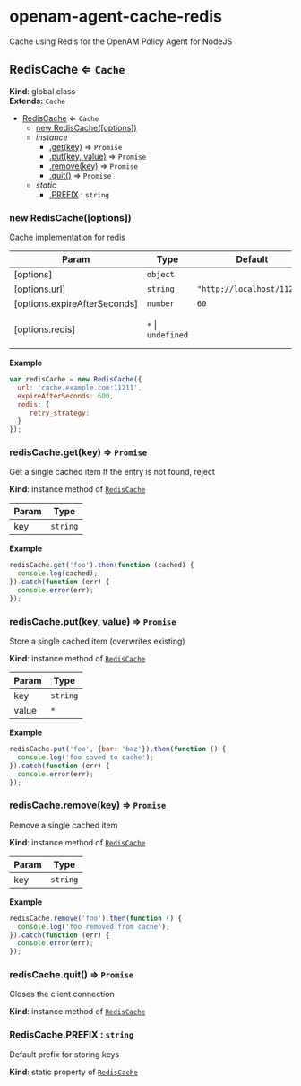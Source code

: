# openam-agent-cache-redis
Cache using Redis for the OpenAM Policy Agent for NodeJS

<a name="RedisCache"></a>

## RedisCache ⇐ <code>Cache</code>
**Kind**: global class  
**Extends:** <code>Cache</code>  

* [RedisCache](#RedisCache) ⇐ <code>Cache</code>
    * [new RedisCache([options])](#new_RedisCache_new)
    * _instance_
        * [.get(key)](#RedisCache+get) ⇒ <code>Promise</code>
        * [.put(key, value)](#RedisCache+put) ⇒ <code>Promise</code>
        * [.remove(key)](#RedisCache+remove) ⇒ <code>Promise</code>
        * [.quit()](#RedisCache+quit) ⇒ <code>Promise</code>
    * _static_
        * [.PREFIX](#RedisCache.PREFIX) : <code>string</code>

<a name="new_RedisCache_new"></a>

### new RedisCache([options])
Cache implementation for redis


| Param | Type | Default | Description |
| --- | --- | --- | --- |
| [options] | <code>object</code> |  | Options |
| [options.url] | <code>string</code> | <code>&quot;http://localhost/11211&quot;</code> | redis URL |
| [options.expireAfterSeconds] | <code>number</code> | <code>60</code> | Expiration time in seconds |
| [options.redis] | <code>\*</code> &#124; <code>undefined</code> |  | Redis options (see  [https://www.npmjs.com/package/redis](https://www.npmjs.com/package/redis)) |

**Example**  
```js
var redisCache = new RedisCache({
  url: 'cache.example.com:11211',
  expireAfterSeconds: 600,
  redis: {
     retry_strategy:
  }
});
```
<a name="RedisCache+get"></a>

### redisCache.get(key) ⇒ <code>Promise</code>
Get a single cached item
If the entry is not found, reject

**Kind**: instance method of <code>[RedisCache](#RedisCache)</code>  

| Param | Type |
| --- | --- |
| key | <code>string</code> | 

**Example**  
```js
redisCache.get('foo').then(function (cached) {
  console.log(cached);
}).catch(function (err) {
  console.error(err);
});
```
<a name="RedisCache+put"></a>

### redisCache.put(key, value) ⇒ <code>Promise</code>
Store a single cached item (overwrites existing)

**Kind**: instance method of <code>[RedisCache](#RedisCache)</code>  

| Param | Type |
| --- | --- |
| key | <code>string</code> | 
| value | <code>\*</code> | 

**Example**  
```js
redisCache.put('foo', {bar: 'baz'}).then(function () {
  console.log('foo saved to cache');
}).catch(function (err) {
  console.error(err);
});
```
<a name="RedisCache+remove"></a>

### redisCache.remove(key) ⇒ <code>Promise</code>
Remove a single cached item

**Kind**: instance method of <code>[RedisCache](#RedisCache)</code>  

| Param | Type |
| --- | --- |
| key | <code>string</code> | 

**Example**  
```js
redisCache.remove('foo').then(function () {
  console.log('foo removed from cache');
}).catch(function (err) {
  console.error(err);
});
```
<a name="RedisCache+quit"></a>

### redisCache.quit() ⇒ <code>Promise</code>
Closes the client connection

**Kind**: instance method of <code>[RedisCache](#RedisCache)</code>  
<a name="RedisCache.PREFIX"></a>

### RedisCache.PREFIX : <code>string</code>
Default prefix for storing keys

**Kind**: static property of <code>[RedisCache](#RedisCache)</code>  